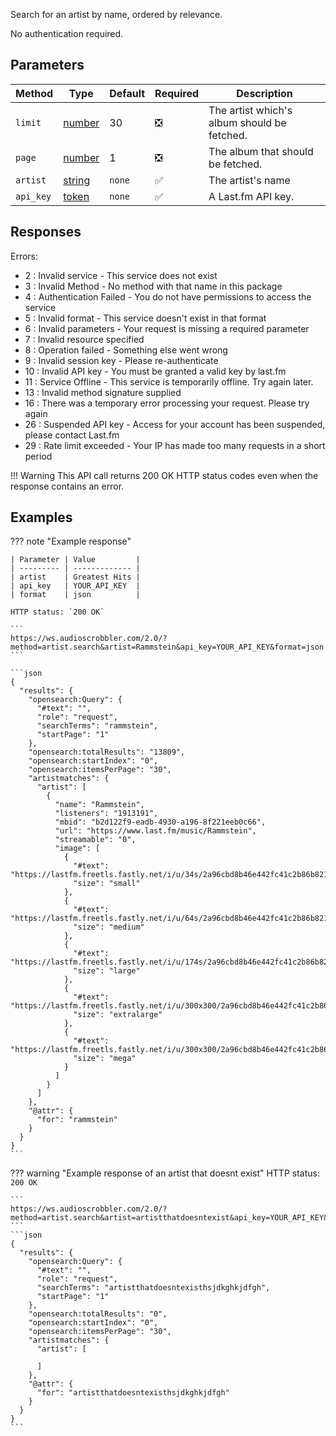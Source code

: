 Search for an artist by name, ordered by relevance.

No authentication required.

## Parameters

| Method | Type | Default | Required | Description 
| ------ | ---- | ------- | -------- | -----------
| `limit` | [number](https://developer.mozilla.org/en-US/docs/Web/JavaScript/Reference/Global_Objects/Number) | 30 | :negative_squared_cross_mark: | The artist which's album should be fetched.
| `page` | [number](https://developer.mozilla.org/en-US/docs/Web/JavaScript/Reference/Global_Objects/Number) | 1 | :negative_squared_cross_mark: | The album that should be fetched.
| `artist` | [string](https://developer.mozilla.org/en-US/docs/Web/JavaScript/Reference/Global_Objects/String) | `none` | :white_check_mark: | The artist's name
| `api_key` | [token](https://www.last.fm/api/account/create) | `none` | :white_check_mark: | A Last.fm API key.

## Responses

Errors:

- 2 : Invalid service - This service does not exist
- 3 : Invalid Method - No method with that name in this package
- 4 : Authentication Failed - You do not have permissions to access the service
- 5 : Invalid format - This service doesn't exist in that format
- 6 : Invalid parameters - Your request is missing a required parameter
- 7 : Invalid resource specified
- 8 : Operation failed - Something else went wrong
- 9 : Invalid session key - Please re-authenticate
- 10 : Invalid API key - You must be granted a valid key by last.fm
- 11 : Service Offline - This service is temporarily offline. Try again later.
- 13 : Invalid method signature supplied
- 16 : There was a temporary error processing your request. Please try again
- 26 : Suspended API key - Access for your account has been suspended, please contact Last.fm
- 29 : Rate limit exceeded - Your IP has made too many requests in a short period

!!! Warning
    This API call returns 200 OK HTTP status codes even when the response contains an error.
    
## Examples

??? note "Example response"

    | Parameter | Value         |
    | --------- | ------------- |
    | artist    | Greatest Hits |
    | api_key   | YOUR_API_KEY  |
    | format    | json          |

    HTTP status: `200 OK`

    ```
    https://ws.audioscrobbler.com/2.0/?method=artist.search&artist=Rammstein&api_key=YOUR_API_KEY&format=json
    ```

    ```json
    {
      "results": {
        "opensearch:Query": {
          "#text": "",
          "role": "request",
          "searchTerms": "rammstein",
          "startPage": "1"
        },
        "opensearch:totalResults": "13809",
        "opensearch:startIndex": "0",
        "opensearch:itemsPerPage": "30",
        "artistmatches": {
          "artist": [
            {
              "name": "Rammstein",
              "listeners": "1913191",
              "mbid": "b2d122f9-eadb-4930-a196-8f221eeb0c66",
              "url": "https://www.last.fm/music/Rammstein",
              "streamable": "0",
              "image": [
                {
                  "#text": "https://lastfm.freetls.fastly.net/i/u/34s/2a96cbd8b46e442fc41c2b86b821562f.png",
                  "size": "small"
                },
                {
                  "#text": "https://lastfm.freetls.fastly.net/i/u/64s/2a96cbd8b46e442fc41c2b86b821562f.png",
                  "size": "medium"
                },
                {
                  "#text": "https://lastfm.freetls.fastly.net/i/u/174s/2a96cbd8b46e442fc41c2b86b821562f.png",
                  "size": "large"
                },
                {
                  "#text": "https://lastfm.freetls.fastly.net/i/u/300x300/2a96cbd8b46e442fc41c2b86b821562f.png",
                  "size": "extralarge"
                },
                {
                  "#text": "https://lastfm.freetls.fastly.net/i/u/300x300/2a96cbd8b46e442fc41c2b86b821562f.png",
                  "size": "mega"
                }
              ]
            }
          ]
        },
        "@attr": {
          "for": "rammstein"
        }
      }
    }
    ```

??? warning "Example response of an artist that doesnt exist"
    HTTP status: `200 OK`

    ```
    https://ws.audioscrobbler.com/2.0/?method=artist.search&artist=artistthatdoesntexist&api_key=YOUR_API_KEY&format=json
    ```
    ```json
    {
      "results": {
        "opensearch:Query": {
          "#text": "",
          "role": "request",
          "searchTerms": "artistthatdoesntexisthsjdkghkjdfgh",
          "startPage": "1"
        },
        "opensearch:totalResults": "0",
        "opensearch:startIndex": "0",
        "opensearch:itemsPerPage": "30",
        "artistmatches": {
          "artist": [
            
          ]
        },
        "@attr": {
          "for": "artistthatdoesntexisthsjdkghkjdfgh"
        }
      }
    }
    ```
